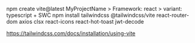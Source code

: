npm create vite@latest MyProjectName > Framework: react > variant: typescript + SWC
npm install tailwindcss @tailwindcss/vite react-router-dom axios clsx react-icons react-hot-toast jwt-decode

https://tailwindcss.com/docs/installation/using-vite